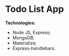 # Todo List App

**Technologies:**
- Node JS, Express; 
- MongoDB;
 - Materialize;
 - Express-handlebars.
